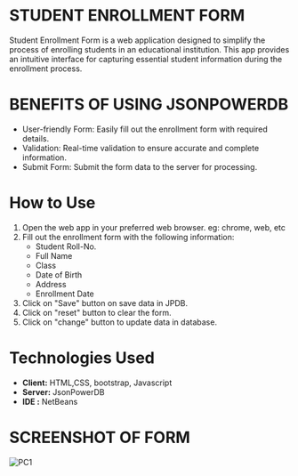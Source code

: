 # STUDENT ENROLLMENT FORM

Student Enrollment Form is a web application designed to simplify the process of enrolling students in an educational institution. This app provides an intuitive interface for capturing essential student information during the enrollment process.


# BENEFITS OF USING JSONPOWERDB

- User-friendly Form: Easily fill out the enrollment form with required details.
- Validation: Real-time validation to ensure accurate and complete information.
- Submit Form: Submit the form data to the server for processing.

# How to Use 

1. Open the web app in your preferred web browser. eg: chrome, web, etc
1. Fill out the enrollment form with the following information:
   - Student Roll-No.
   - Full Name
   - Class
   - Date of Birth
   - Address
   - Enrollment Date
1. Click on "Save" button on save data in JPDB.
1. Click on "reset" button to clear the form.
1. Click on "change" button to update data in database.


# Technologies Used 

+ **Client:** HTML,CSS, bootstrap, Javascript
+ **Server:** JsonPowerDB
+ **IDE :** NetBeans

# SCREENSHOT OF FORM 

![PC1](https://i.ibb.co/MnTPjzC/sc1.png)

